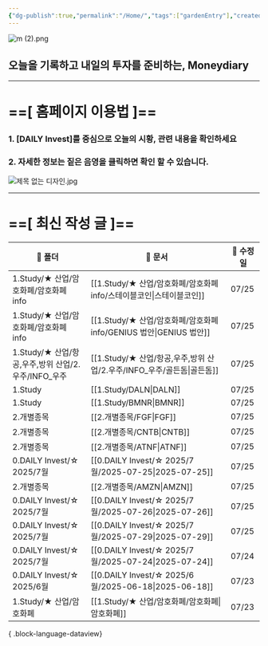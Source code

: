 ```yaml
---
{"dg-publish":true,"permalink":"/Home/","tags":["gardenEntry"],"created":"2025-06-09T13:40:49.286+09:00","updated":"2025-07-10T17:49:28.868+09:00"}
---
```


![m (2).png](/img/user/attachments/m%20(2).png)
## 오늘을 기록하고 내일의 투자를 준비하는, Moneydiary

------

# ==[ 홈페이지 이용법 ]==  

### 1. [DAILY Invest]를 중심으로 오늘의 시황, 관련 내용을 확인하세요

### 2. 자세한 정보는 짙은 음영을 클릭하면 확인 할 수 있습니다.

![제목 없는 디자인.jpg](/img/user/attachments/%EC%A0%9C%EB%AA%A9%20%EC%97%86%EB%8A%94%20%EB%94%94%EC%9E%90%EC%9D%B8.jpg)

----

# ==[ 최신 작성 글 ]==

| 📁 폴더                                 | 📄 문서                                                   | 📅 수정일 |
| ------------------------------------- | ------------------------------------------------------- | ------ |
| 1.Study/★ 산업/암호화폐/암호화폐 info           | [[1.Study/★ 산업/암호화폐/암호화폐 info/스테이블코인\|스테이블코인]]       | 07/25  |
| 1.Study/★ 산업/암호화폐/암호화폐 info           | [[1.Study/★ 산업/암호화폐/암호화폐 info/GENIUS 법안\|GENIUS 법안]] | 07/25  |
| 1.Study/★ 산업/항공,우주,방위 산업/2.우주/INFO_우주 | [[1.Study/★ 산업/항공,우주,방위 산업/2.우주/INFO_우주/골든돔\|골든돔]]   | 07/25  |
| 1.Study                               | [[1.Study/DALN\|DALN]]                               | 07/25  |
| 1.Study                               | [[1.Study/BMNR\|BMNR]]                               | 07/25  |
| 2.개별종목                                | [[2.개별종목/FGF\|FGF]]                                  | 07/25  |
| 2.개별종목                                | [[2.개별종목/CNTB\|CNTB]]                                | 07/25  |
| 2.개별종목                                | [[2.개별종목/ATNF\|ATNF]]                                | 07/25  |
| 0.DAILY Invest/☆ 2025/7월              | [[0.DAILY Invest/☆ 2025/7월/2025-07-25\|2025-07-25]]  | 07/25  |
| 2.개별종목                                | [[2.개별종목/AMZN\|AMZN]]                                | 07/25  |
| 0.DAILY Invest/☆ 2025/7월              | [[0.DAILY Invest/☆ 2025/7월/2025-07-26\|2025-07-26]]  | 07/25  |
| 0.DAILY Invest/☆ 2025/7월              | [[0.DAILY Invest/☆ 2025/7월/2025-07-29\|2025-07-29]]  | 07/25  |
| 0.DAILY Invest/☆ 2025/7월              | [[0.DAILY Invest/☆ 2025/7월/2025-07-24\|2025-07-24]]  | 07/24  |
| 0.DAILY Invest/☆ 2025/6월              | [[0.DAILY Invest/☆ 2025/6월/2025-06-18\|2025-06-18]]  | 07/23  |
| 1.Study/★ 산업/암호화폐                     | [[1.Study/★ 산업/암호화폐/암호화폐\|암호화폐]]                     | 07/23  |

{ .block-language-dataview}

